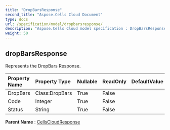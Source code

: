 ```yaml
---
title: "DropBarsResponse"
second_title: "Aspose.Cells Cloud Document"
type: docs
url: /specification/model/dropbarsresponse/
description: "Aspose.Cells Cloud model specification : DropBarsResponse. Effortlessly handle Excel and other spreadsheet documents with features like opening, generating, editing, splitting, merging, comparing, and converting."
weight: 50
---
```


## **dropBarsResponse**

Represents the DropBars Response. 

| Property Name | Property Type | Nullable |  ReadOnly | DefaultValue | Description | 
| :- | :- | :- |:- |  :- | :- |
| DropBars | Class:DropBars | True |  False |  |  |  
| Code | Integer | True |  False |  |  |  
| Status | String | True |  False |  |  |  

**Parent Name** : [CellsCloudResponse](cellscloudresponse)

